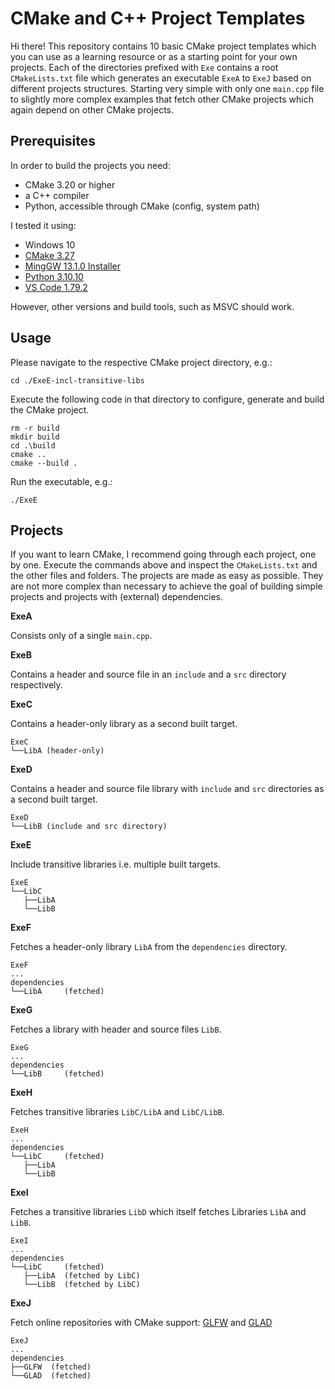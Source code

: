 # CMake and C++ Project Templates

Hi there! This repository contains 10 basic CMake project templates which you can use as a learning resource or as a starting point for your own projects. Each of the directories prefixed with `Exe` contains a root `CMakeLists.txt` file which generates an executable `ExeA` to `ExeJ` based on different projects structures. Starting very simple with only one `main.cpp` file to slightly more complex examples that fetch other CMake projects which again depend on other CMake projects.

## Prerequisites

In order to build the projects you need:
- CMake 3.20 or higher
- a C++ compiler
- Python, accessible through CMake (config, system path)

I tested it using:
- Windows 10
- [CMake 3.27](https://cmake.org/download/)
- [MingGW 13.1.0 Installer](https://github.com/Vuniverse0/mingwInstaller/releases)
- [Python 3.10.10](https://docs.conda.io/en/latest/miniconda.html)
- [VS Code 1.79.2](https://code.visualstudio.com/download)

However, other versions and build tools, such as MSVC should work.

## Usage

Please navigate to the respective CMake project directory, e.g.:

```
cd ./ExeE-incl-transitive-libs
```

Execute the following code in that directory to configure, generate and build the CMake project. 

```
rm -r build
mkdir build
cd .\build
cmake ..
cmake --build .
```
Run the executable, e.g.:
```
./ExeE
```

## Projects

If you want to learn CMake, I recommend going through each project, one by one. Execute the commands above and inspect the `CMakeLists.txt` and the other files and folders. The projects are made as easy as possible. They are not more complex than necessary to achieve the goal of building simple projects and projects with (external) dependencies. 

**ExeA**

Consists only of a single `main.cpp`.
 
**ExeB**

Contains a header and source file in an `include` and a `src` directory respectively.

**ExeC**

Contains a header-only library as a second built target.

```
ExeC
└──LibA (header-only)
```

**ExeD**

Contains a header and source file library with `include` and `src` directories as a second built target.

```
ExeD
└──LibB (include and src directory)
```

**ExeE**

Include transitive libraries i.e. multiple built targets.
```
ExeE
└──LibC
   ├──LibA
   └──LibB
```

**ExeF**

Fetches a header-only library `LibA` from the `dependencies` directory.
```
ExeF
...
dependencies
└──LibA     (fetched)
```

**ExeG**

Fetches a library with header and source files `LibB`.
```
ExeG
...
dependencies
└──LibB     (fetched)
```

**ExeH**

Fetches transitive libraries `LibC/LibA` and `LibC/LibB`.
```
ExeH
...
dependencies
└──LibC     (fetched)
   ├──LibA  
   └──LibB
```


**ExeI**

Fetches a transitive libraries `LibD` which itself fetches Libraries `LibA` and `LibB`.
```
ExeI
...
dependencies
└──LibC     (fetched)
   ├──LibA  (fetched by LibC)
   └──LibB  (fetched by LibC)
```


**ExeJ**

Fetch online repositories with CMake support: [GLFW](https://github.com/glfw/glfw) and [GLAD](https://github.com/Dav1dde/glad)
```
ExeJ
...
dependencies
├──GLFW  (fetched)
└──GLAD  (fetched)
```